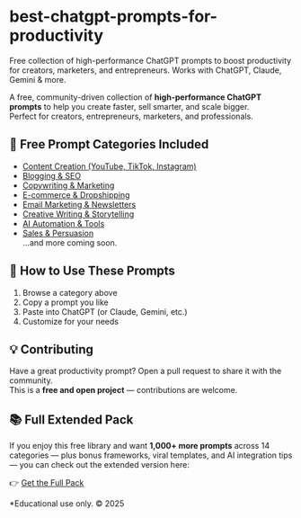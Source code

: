 # best-chatgpt-prompts-for-productivity
Free collection of high-performance ChatGPT prompts to boost productivity for creators, marketers, and entrepreneurs. Works with ChatGPT, Claude, Gemini & more.

A free, community-driven collection of **high-performance ChatGPT prompts** to help you create faster, sell smarter, and scale bigger.  
Perfect for creators, entrepreneurs, marketers, and professionals.  

## 📌 Free Prompt Categories Included
- [Content Creation (YouTube, TikTok, Instagram)](prompts/content-creation.md)  
- [Blogging & SEO](prompts/blogging-seo.md)  
- [Copywriting & Marketing](prompts/copywriting.md)  
- [E-commerce & Dropshipping](prompts/ecommerce.md)  
- [Email Marketing & Newsletters](prompts/email-marketing.md)  
- [Creative Writing & Storytelling](prompts/storytelling.md)  
- [AI Automation & Tools](prompts/automation.md)  
- [Sales & Persuasion](prompts/sales.md)  
…and more coming soon. 

## 🎯 How to Use These Prompts
1. Browse a category above  
2. Copy a prompt you like  
3. Paste into ChatGPT (or Claude, Gemini, etc.)  
4. Customize for your needs  

## 💡 Contributing
Have a great productivity prompt? Open a pull request to share it with the community.  
This is a **free and open project** — contributions are welcome.

## 📚 Full Extended Pack
If you enjoy this free library and want **1,000+ more prompts** across 14 categories — plus bonus frameworks, viral templates, and AI integration tips — you can check out the extended version here:  

👉 [Get the Full Pack](https://bit.ly/3JtTEZ1)  

*Educational use only. © 2025
